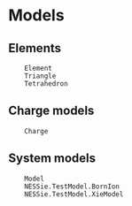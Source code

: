 # Models

## Elements
```@docs
    Element
    Triangle
    Tetrahedron
```

## Charge models
```@docs
    Charge
```

## System models
```@docs
    Model
    NESSie.TestModel.BornIon
    NESSie.TestModel.XieModel
```
